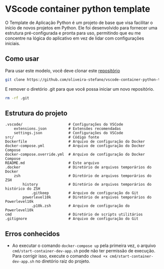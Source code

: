 # VScode container python template

O Template de Aplicação Python é um projeto de base que visa facilitar o início de novos projetos em Python.
Ele foi desenvolvido para fornecer uma estrutura pré-configurada e pronta para uso, permitindo que eu me concentre na lógica do aplicativo em vez de lidar com configurações iniciais.


## Como usar

Para usar este modelo, você deve clonar este [repositório](https://github.com/oliveira-stefano/vscode-container-python-template.git)

```bash
git clone https://github.com/oliveira-stefano/vscode-container-python-template.git
```
E remover o diretório .git para que você possa iniciar um novo repositório.

```bash
rm -rf .git
```

## Estrutura do projeto

```
.vscode/                     # Configurações do VSCode
    extensions.json          # Extensões recomendadas
    settings.json            # Configurações do VSCode
src/                         # Código fonte
Dockerfile                   # Arquivo de configuração do Docker
docker-compose.yml           # Arquivo de configuração do Docker Compose
docker-compose.override.yml  # Arquivo de configuração do Docker Compose
README.md                    # Este arquivo
.docker                      # Diretório de arquivos temporários do Docker
    zsh                      # Diretório de arquivos temporários do ZSH
        history              # Diretório de arquivos temporários do histórico do ZSH
            .gitkeep         # Arquivo de configuração do Git
        powerlevel10k        # Diretório de arquivos temporários do Powerlevel10k
            .p10k.zsh        # Arquivo de configuração do Powerlevel10k
cmd                          # Diretório de scripts utilitários
.gitignore                   # Arquivo de configuração do Git

```

## Erros conhecidos

- Ao executar o comando `docker-compose up` pela primeira vez, o arquivo `cmd/start-container-dev-app.sh` pode não ter permissão de execução. Para corrigir isso, execute o comando `chmod +x cmd/start-container-dev-app.sh` no diretório raiz do projeto.